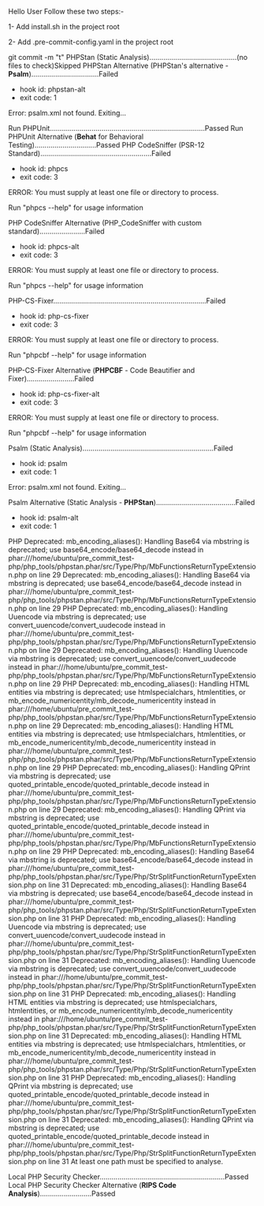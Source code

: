 Hello User
Follow these two steps:- 

1- Add install.sh in the project root

2- Add .pre-commit-config.yaml in the project root




git commit -m "t"
PHPStan (Static Analysis)............................................(no files to check)Skipped
PHPStan Alternative (PHPStan's alternative - **Psalm**)..................................Failed
- hook id: phpstan-alt
- exit code: 1

Error: psalm.xml not found. Exiting...

Run PHPUnit..............................................................................Passed
Run PHPUnit Alternative (**Behat** for Behavioral Testing)...............................Passed
PHP CodeSniffer (PSR-12 Standard)........................................................Failed
- hook id: phpcs
- exit code: 3

ERROR: You must supply at least one file or directory to process.

Run "phpcs --help" for usage information

PHP CodeSniffer Alternative (PHP_CodeSniffer with custom standard).......................Failed
- hook id: phpcs-alt
- exit code: 3

ERROR: You must supply at least one file or directory to process.

Run "phpcs --help" for usage information

PHP-CS-Fixer.............................................................................Failed
- hook id: php-cs-fixer
- exit code: 3

ERROR: You must supply at least one file or directory to process.

Run "phpcbf --help" for usage information

PHP-CS-Fixer Alternative (**PHPCBF** - Code Beautifier and Fixer)........................Failed
- hook id: php-cs-fixer-alt
- exit code: 3

ERROR: You must supply at least one file or directory to process.

Run "phpcbf --help" for usage information

Psalm (Static Analysis)..................................................................Failed
- hook id: psalm
- exit code: 1

Error: psalm.xml not found. Exiting...

Psalm Alternative (Static Analysis - **PHPStan**)........................................Failed
- hook id: psalm-alt
- exit code: 1

PHP Deprecated:  mb_encoding_aliases(): Handling Base64 via mbstring is deprecated; use base64_encode/base64_decode instead in phar:///home/ubuntu/pre_commit_test-php/php_tools/phpstan.phar/src/Type/Php/MbFunctionsReturnTypeExtension.php on line 29
Deprecated: mb_encoding_aliases(): Handling Base64 via mbstring is deprecated; use base64_encode/base64_decode instead in phar:///home/ubuntu/pre_commit_test-php/php_tools/phpstan.phar/src/Type/Php/MbFunctionsReturnTypeExtension.php on line 29
PHP Deprecated:  mb_encoding_aliases(): Handling Uuencode via mbstring is deprecated; use convert_uuencode/convert_uudecode instead in phar:///home/ubuntu/pre_commit_test-php/php_tools/phpstan.phar/src/Type/Php/MbFunctionsReturnTypeExtension.php on line 29
Deprecated: mb_encoding_aliases(): Handling Uuencode via mbstring is deprecated; use convert_uuencode/convert_uudecode instead in phar:///home/ubuntu/pre_commit_test-php/php_tools/phpstan.phar/src/Type/Php/MbFunctionsReturnTypeExtension.php on line 29
PHP Deprecated:  mb_encoding_aliases(): Handling HTML entities via mbstring is deprecated; use htmlspecialchars, htmlentities, or mb_encode_numericentity/mb_decode_numericentity instead in phar:///home/ubuntu/pre_commit_test-php/php_tools/phpstan.phar/src/Type/Php/MbFunctionsReturnTypeExtension.php on line 29
Deprecated: mb_encoding_aliases(): Handling HTML entities via mbstring is deprecated; use htmlspecialchars, htmlentities, or mb_encode_numericentity/mb_decode_numericentity instead in phar:///home/ubuntu/pre_commit_test-php/php_tools/phpstan.phar/src/Type/Php/MbFunctionsReturnTypeExtension.php on line 29
PHP Deprecated:  mb_encoding_aliases(): Handling QPrint via mbstring is deprecated; use quoted_printable_encode/quoted_printable_decode instead in phar:///home/ubuntu/pre_commit_test-php/php_tools/phpstan.phar/src/Type/Php/MbFunctionsReturnTypeExtension.php on line 29
Deprecated: mb_encoding_aliases(): Handling QPrint via mbstring is deprecated; use quoted_printable_encode/quoted_printable_decode instead in phar:///home/ubuntu/pre_commit_test-php/php_tools/phpstan.phar/src/Type/Php/MbFunctionsReturnTypeExtension.php on line 29
PHP Deprecated:  mb_encoding_aliases(): Handling Base64 via mbstring is deprecated; use base64_encode/base64_decode instead in phar:///home/ubuntu/pre_commit_test-php/php_tools/phpstan.phar/src/Type/Php/StrSplitFunctionReturnTypeExtension.php on line 31
Deprecated: mb_encoding_aliases(): Handling Base64 via mbstring is deprecated; use base64_encode/base64_decode instead in phar:///home/ubuntu/pre_commit_test-php/php_tools/phpstan.phar/src/Type/Php/StrSplitFunctionReturnTypeExtension.php on line 31
PHP Deprecated:  mb_encoding_aliases(): Handling Uuencode via mbstring is deprecated; use convert_uuencode/convert_uudecode instead in phar:///home/ubuntu/pre_commit_test-php/php_tools/phpstan.phar/src/Type/Php/StrSplitFunctionReturnTypeExtension.php on line 31
Deprecated: mb_encoding_aliases(): Handling Uuencode via mbstring is deprecated; use convert_uuencode/convert_uudecode instead in phar:///home/ubuntu/pre_commit_test-php/php_tools/phpstan.phar/src/Type/Php/StrSplitFunctionReturnTypeExtension.php on line 31
PHP Deprecated:  mb_encoding_aliases(): Handling HTML entities via mbstring is deprecated; use htmlspecialchars, htmlentities, or mb_encode_numericentity/mb_decode_numericentity instead in phar:///home/ubuntu/pre_commit_test-php/php_tools/phpstan.phar/src/Type/Php/StrSplitFunctionReturnTypeExtension.php on line 31
Deprecated: mb_encoding_aliases(): Handling HTML entities via mbstring is deprecated; use htmlspecialchars, htmlentities, or mb_encode_numericentity/mb_decode_numericentity instead in phar:///home/ubuntu/pre_commit_test-php/php_tools/phpstan.phar/src/Type/Php/StrSplitFunctionReturnTypeExtension.php on line 31
PHP Deprecated:  mb_encoding_aliases(): Handling QPrint via mbstring is deprecated; use quoted_printable_encode/quoted_printable_decode instead in phar:///home/ubuntu/pre_commit_test-php/php_tools/phpstan.phar/src/Type/Php/StrSplitFunctionReturnTypeExtension.php on line 31
Deprecated: mb_encoding_aliases(): Handling QPrint via mbstring is deprecated; use quoted_printable_encode/quoted_printable_decode instead in phar:///home/ubuntu/pre_commit_test-php/php_tools/phpstan.phar/src/Type/Php/StrSplitFunctionReturnTypeExtension.php on line 31
At least one path must be specified to analyse.

Local PHP Security Checker...............................................................Passed
Local PHP Security Checker Alternative (**RIPS Code Analysis**)..........................Passed
